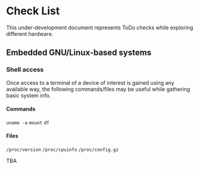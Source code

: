 
# Check List

This under-development document represents ToDo checks while exploring different hardware.




## Embedded GNU/Linux-based systems


### Shell access

Once access to a terminal of a device of interest is gained using any available way, the following commands/files may be useful while gathering basic system info.

#### Commands

`uname -a`
`mount`
`df`

#### Files

`/proc/version`
`/proc/cpuinfo`
`/proc/config.gz`

TBA

